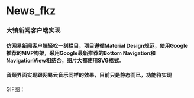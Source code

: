 # News_fkz
### 大镇新闻客户端实现
#### 仿网易新闻客户端轻松一刻栏目，项目遵循Material Design规范，使用Google推荐的MVP构架，采用Google最新推荐的Bottom Navigation和NavigationView相结合，图片大都使用SVG格式。
#### 音频界面实现跟网易云音乐同样的效果，目前只是静态而已，功能待实现 <br>
GIF图：<br>



